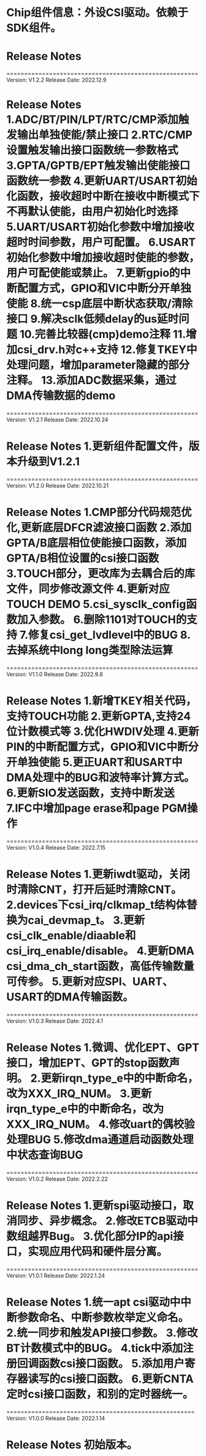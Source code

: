 # Chip组件信息：外设CSI驱动。依赖于SDK组件。

# Release Notes

======================================================
Version: V1.2.2
Release Date: 2022.12.9

Release Notes
1.ADC/BT/PIN/LPT/RTC/CMP添加触发输出单独使能/禁止接口
2.RTC/CMP设置触发输出接口函数统一参数格式
3.GPTA/GPTB/EPT触发输出使能接口函数统一参数
4.更新UART/USART初始化函数，接收超时中断在接收中断模式下不再默认使能，由用户初始化时选择
5.UART/USART初始化参数中增加接收超时时间参数，用户可配置。
6.USART初始化参数中增加接收超时使能的参数，用户可配使能或禁止。
7.更新gpio的中断配置方式，GPIO和VIC中断分开单独使能
8.统一csp底层中断状态获取/清除接口
9.解决sclk低频delay的us延时问题
10.完善比较器(cmp)demo注释
11.增加csi_drv.h对c++支持
12.修复TKEY中处理问题，增加parameter隐藏的部分注释。
13.添加ADC数据采集，通过DMA传输数据的demo
======================================================

======================================================
Version: V1.2.1
Release Date: 2022.10.24

Release Notes
1.更新组件配置文件，版本升级到V1.2.1
======================================================

======================================================
Version: V1.2.0
Release Date: 2022.10.21

Release Notes
1.CMP部分代码规范优化,更新底层DFCR滤波接口函数
2.添加GPTA/B底层相位使能接口函数，添加GPTA/B相位设置的csi接口函数
3.TOUCH部分，更改库为去耦合后的库文件，同步修改源文件
4.更新对应TOUCH DEMO
5.csi_sysclk_config函数加入参数。
6.删除1101对TOUCH的支持
7.修复csi_get_lvdlevel中的BUG
8.去掉系统中long long类型除法运算
======================================================

======================================================
Version: V1.1.0
Release Date: 2022.9.8

Release Notes
1.新增TKEY相关代码，支持TOUCH功能
2.更新GPTA,支持24位计数模式等
3.优化HWDIV处理
4.更新PIN的中断配置方式，GPIO和VIC中断分开单独使能
5.更正UART和USART中DMA处理中的BUG和波特率计算方式。
6.更新SIO发送函数，支持中断发送
7.IFC中增加page erase和page PGM操作
======================================================

======================================================
Version: V1.0.4
Release Date: 2022.7.15

Release Notes
1.更新iwdt驱动，关闭时清除CNT，打开后延时清除CNT。
2.devices下csi_irq/clkmap_t结构体替换为cai_devmap_t。
3.更新csi_clk_enable/diaable和csi_irq_enable/disable。
4.更新DMA csi_dma_ch_start函数，高低传输数量可传参。
5.更新对应SPI、UART、USART的DMA传输函数。
======================================================

======================================================
Version: V1.0.3
Release Date: 2022.4.1

Release Notes
1.微调、优化EPT、GPT接口，增加EPT、GPT的stop函数声明。
2.更新irqn_type_e中的中断命名，改为XXX_IRQ_NUM。
3.更新irqn_type_e中的中断命名，改为XXX_IRQ_NUM。
4.修改uart的偶校验处理BUG
5.修改dma通道启动函数处理中状态查询BUG
======================================================

======================================================
Version: V1.0.2
Release Date: 2022.2.22

Release Notes
1.更新spi驱动接口，取消同步、异步概念。
2.修改ETCB驱动中数组越界Bug。
3.优化部分IP的api接口，实现应用代码和硬件层分离。
======================================================

======================================================
Version: V1.0.1
Release Date: 2022.1.24

Release Notes
1.统一apt csi驱动中中断参数命名、中断参数枚举定义命名。
2.统一同步和触发API接口参数。
3.修改BT计数模式中的BUG。
4.tick中添加注册回调函数csi接口函数。
5.添加用户寄存器读写的csi接口函数。
6.更新CNTA定时csi接口函数，和别的定时器统一。
======================================================

=====================================================
Version: V1.0.0
Release Date: 2022.1.14

Release Notes
初始版本。
======================================================







